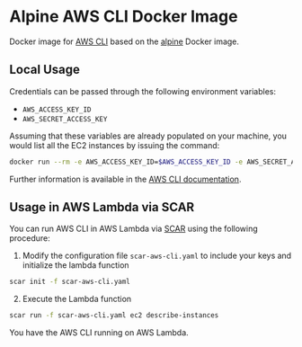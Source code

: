 # Alpine AWS CLI Docker Image

Docker image for [AWS CLI](https://aws.amazon.com/cli/) based on the [alpine](https://hub.docker.com/_/alpine) Docker image.

## Local Usage

Credentials can be passed through the following environment variables:

* `AWS_ACCESS_KEY_ID`
* `AWS_SECRET_ACCESS_KEY`

Assuming that these variables are already populated on your machine, you would list all the EC2 instances by issuing the command:

```sh
docker run --rm -e AWS_ACCESS_KEY_ID=$AWS_ACCESS_KEY_ID -e AWS_SECRET_ACCESS_KEY=$AWS_SECRET_ACCESS_KEY grycap/aws-cli ec2 describe-instances
```

Further information is available in the [AWS CLI documentation](https://aws.amazon.com/documentation/cli/).

## Usage in AWS Lambda via SCAR

You can run AWS CLI in AWS Lambda via [SCAR](https://github.com/grycap/scar) using the following procedure:

1. Modify the configuration file `scar-aws-cli.yaml` to include your keys and initialize the lambda function

```sh
scar init -f scar-aws-cli.yaml
```

2. Execute the Lambda function

```sh
scar run -f scar-aws-cli.yaml ec2 describe-instances
```

You have the AWS CLI running on AWS Lambda.